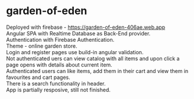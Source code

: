 # garden-of-eden
Deployed with firebase -  https://garden-of-eden-406ae.web.app <br/>
Angular SPA with Realtime Database as Back-End provider. <br/>
Authentication with Firebase Authentication. <br/>
Theme - online garden store. <br/>
Login and register pages use build-in angular validation. <br/>
Not authenticated uers can view catalog with all items and upon click a page opens with details about current item. <br/>
Authenticated users can like items, add them in their cart and view them in favourites and cart pages. <br/>
There is a search functionality in header. <br/>
App is partially resposive, still not finished.




